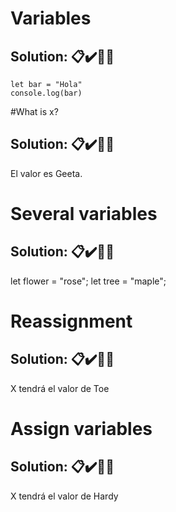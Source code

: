 # Variables

## **Solution:** 📋✔️🎊✨

```
let bar = "Hola"
console.log(bar)

```

#What is x?

## **Solution:** 📋✔️🎊✨

El valor es Geeta.

# Several variables

## **Solution:** 📋✔️🎊✨

let flower = "rose";
let tree = "maple";

# Reassignment

## **Solution:** 📋✔️🎊✨

X tendrá el valor de Toe

# Assign variables

## **Solution:** 📋✔️🎊✨

X tendrá el valor de Hardy
